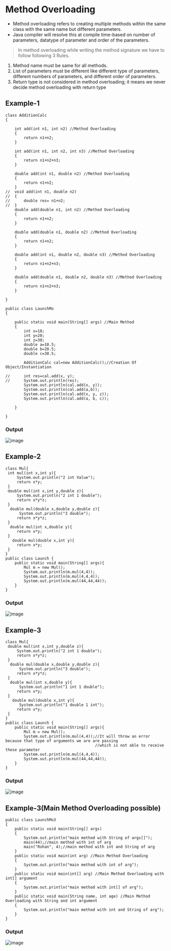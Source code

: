 # Method Overloading
- Method overloading refers to creating multiple methods within the same class with the same name but different parameters.
- Java compiler will resolve this at compile time-based on number of parameters, datatype of parameter and order of the parameters. 
> In method overloading while writing the method signature we have to follow following 3 Rules.
1. Method name must be same for all methods.
2. List of parameters must be different like different type of parameters, different numbers of parameters, and different order of parameters.
3. Return type is not considered in method overloading; it means we never decide method overloading with return type
## Example-1
```
class AdditionCalc
{

	int add(int n1, int n2) //Method Overloading
	{
		return n1+n2;
	}
	
	int add(int n1, int n2, int n3) //Method Overloading
	{
		return n1+n2+n3;
	}
	
	double add(int n1, double n2) //Method Overloading
	{
		return n1+n2;
	}
//	void add(int n1, double n2)
//	{
//		double res= n1+n2;
//	}
	double add(double n1, int n2) //Method Overloading
	{
		return n1+n2;
	}
	
	double add(double n1, double n2) //Method Overloading
	{
		return n1+n2;
	}

	double add(int n1, double n2, double n3) //Method Overloading
	{
		return n1+n2+n3;
	}
	
	double add(double n1, double n2, double n3) //Method Overloading
	{
		return n1+n2+n3;
	}
	
}

public class LaunchMo 
{

	public static void main(String[] args) //Main Method
	{
		int x=10;
		int y=20;
		int z=30;
		double a=10.5;
		double b=20.5;
		double c=30.5;
		
		AdditionCalc cal=new AdditionCalc();//Creation Of Object/Instantiation
		
//		int res=cal.add(x, y);
//		System.out.println(res);
		System.out.println(cal.add(x, y));
		System.out.println(cal.add(a,b));
		System.out.println(cal.add(x, y, z));
		System.out.println(cal.add(a, b, c));
		
	}

}
```
### Output
![image](https://github.com/user-attachments/assets/5b438ca5-7eb0-446d-9830-33dc43280edf)

## Example-2
```
class Mul{
 int mul(int x,int y){
     System.out.println("2 int Value");
     return x*y;
 } 
 double mul(int x,int y,double z){
     System.out.println("2 int 1 double");
     return x*y*z;
 }
  double mul(double x,double y,double z){
      System.out.println("3 double");
     return x*y*z;
 }
  double mul(int x,double y){
     return x*y;
 } 
   double mul(double x,int y){
     return x*y;
 } 
}
public class Launch {
    public static void main(String[] args){
        Mul m = new Mul();
        System.out.println(m.mul(4,4));
        System.out.println(m.mul(4,4,4));
        System.out.println(m.mul(44,44,44));
    }
}
```
### Output
![image](https://github.com/user-attachments/assets/7b175fca-191b-40d2-a572-6d4d5bd1e8fc)

## Example-3
```
class Mul{
 double mul(int x,int y,double z){
     System.out.println("2 int 1 double");
     return x*y*z;
 }
  double mul(double x,double y,double z){
      System.out.println("3 double");
     return x*y*z;
 }
  double mul(int x,double y){
      System.out.println("1 int 1 double");
     return x*y;
 } 
   double mul(double x,int y){
      System.out.println("1 double 1 int");
     return x*y;
 } 
}
public class Launch {
    public static void main(String[] args){
        Mul m = new Mul();
        System.out.println(m.mul(4,4));//It will throw an error because that type of arguments we are are passing
                                       //which is not able to receive these parameter
        System.out.println(m.mul(4,4,4));
        System.out.println(m.mul(44,44,44));
    }
}
```
### Output
![image](https://github.com/user-attachments/assets/672686bd-368b-407e-95ec-99db3b58e494)
## Example-3(Main Method Overloading possible)
```
public class LaunchMo3 
{
	public static void main(String[] args) 
	{
		System.out.println("main method with String of args[]");
		main(44);//main method with int of arg
		main("Rohan", 4);//main method with int and String of arg
	}
	public static void main(int arg) //Main Method Overloading
	{
		System.out.println("main method with int of arg");
	}
	public static void main(int[] arg) //Main Method Overloading with int[] argument
	{
		System.out.println("main method with int[] of arg");
	}
	public static void main(String name, int age) //Main Method Overloading with String and int argument
	{
		System.out.println("main method with int and String of arg");
	}
}
```
### Output
![image](https://github.com/user-attachments/assets/9f018202-30bc-4ec8-be9b-274a6373e4b4)


